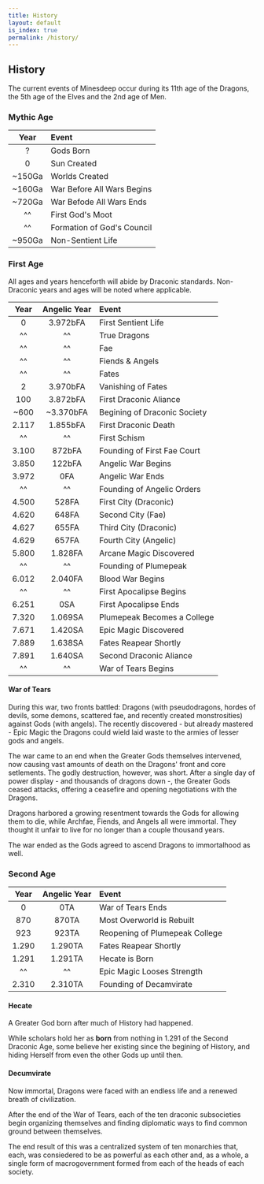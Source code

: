 ```yaml
---
title: History
layout: default
is_index: true
permalink: /history/
---
```


## History

The current events of Minesdeep occur during its 11th age of the Dragons, the 5th age of the Elves and the 2nd age of Men.

### Mythic Age

|  Year  | Event                      |
| :----: | :------------------------- |
|   ?    | Gods Born                  |
|   0    | Sun Created                |
| ~150Ga | Worlds Created             |
| ~160Ga | War Before All Wars Begins |
| ~720Ga | War Befode All Wars Ends   |
|   ^^   | First God's Moot           |
|   ^^   | Formation of God's Council |
| ~950Ga | Non-Sentient Life          |

### First Age

All ages and years henceforth will abide by Draconic standards. Non-Draconic years and ages will be noted where applicable.

| Year  | Angelic Year | Event                        |
| :---: | :----------: | :--------------------------- |
|   0   |   3.972bFA   | First Sentient Life          |
|  ^^   |      ^^      | True Dragons                 |
|  ^^   |      ^^      | Fae                          |
|  ^^   |      ^^      | Fiends & Angels              |
|  ^^   |      ^^      | Fates                        |
|   2   |   3.970bFA   | Vanishing of Fates           |
|  100  |   3.872bFA   | First Draconic Aliance       |
| ~600  |  ~3.370bFA   | Begining of Draconic Society |
| 2.117 |   1.855bFA   | First Draconic Death         |
|  ^^   |      ^^      | First Schism                 |
| 3.100 |    872bFA    | Founding of First Fae Court  |
| 3.850 |    122bFA    | Angelic War Begins           |
| 3.972 |     0FA      | Angelic War Ends             |
|  ^^   |      ^^      | Founding of Angelic Orders   |
| 4.500 |    528FA     | First City (Draconic)        |
| 4.620 |    648FA     | Second City (Fae)            |
| 4.627 |    655FA     | Third City (Draconic)        |
| 4.629 |    657FA     | Fourth City (Angelic)        |
| 5.800 |   1.828FA    | Arcane Magic Discovered      |
|  ^^   |      ^^      | Founding of Plumepeak        |
| 6.012 |   2.040FA    | Blood War Begins             |
|  ^^   |      ^^      | First Apocalipse Begins      |
| 6.251 |     0SA      | First Apocalipse Ends        |
| 7.320 |   1.069SA    | Plumepeak Becomes a College  |
| 7.671 |   1.420SA    | Epic Magic Discovered        |
| 7.889 |   1.638SA    | Fates Reapear Shortly        |
| 7.891 |   1.640SA    | Second Draconic Aliance      |
|  ^^   |      ^^      | War of Tears Begins          |

#### War of Tears

During this war, two fronts battled: Dragons (with pseudodragons, hordes of devils, some demons, scattered fae, and recently created monstrosities) against Gods (with angels). The recently discovered - but already mastered - Epic Magic the Dragons could wield laid waste to the armies of lesser gods and angels.

The war came to an end when the Greater Gods themselves intervened, now causing vast amounts of death on the Dragons' front and core setlements. The godly destruction, however, was short. After a single day of power display - and thousands of dragons down -, the Greater Gods ceased attacks, offering a ceasefire and opening negotiations with the Dragons.

Dragons harbored a growing resentment towards the Gods for allowing them to die, while Archfae, Fiends, and Angels all were immortal. They thought it unfair to live for no longer than a couple thousand years.

The war ended as the Gods agreed to ascend Dragons to immortalhood as well.

### Second Age

| Year  | Angelic Year | Event                          |
| :---: | :----------: | :----------------------------- |
|   0   |     0TA      | War of Tears Ends              |
|  870  |    870TA     | Most Overworld is Rebuilt      |
|  923  |    923TA     | Reopening of Plumepeak College |
| 1.290 |   1.290TA    | Fates Reapear Shortly          |
| 1.291 |   1.291TA    | Hecate is Born                 |
|  ^^   |      ^^      | Epic Magic Looses Strength     |
| 2.310 |   2.310TA    | Founding of Decamvirate        |

#### Hecate

A Greater God born after much of History had happened.

While scholars hold her as **born** from nothing in 1.291 of the Second Draconic Age, some believe her existing since the begining of History, and hiding Herself from even the other Gods up until then.

#### Decumvirate

Now immortal, Dragons were faced with an endless life and a renewed breath of civilization.

After the end of the War of Tears, each of the ten draconic subsocieties begin organizing themselves and finding diplomatic ways to find common ground between themselves.

The end result of this was a centralized system of ten monarchies that, each, was consiedered to be as powerful as each other and, as a whole, a single form of macrogovernment formed from each of the heads of each society.
